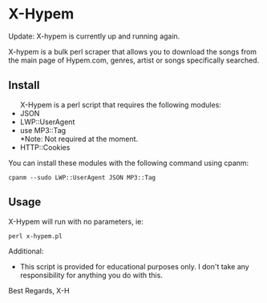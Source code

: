 <h1>X-Hypem</h1>

Update: X-hypem is currently up and running again.

X-hypem is a bulk perl scraper that allows you to download the songs from the main page of Hypem.com, genres, artist or songs specifically searched.

Install
----------
<ul>
X-Hypem is a perl script that requires the following modules:
<li>JSON</li>
<li>LWP::UserAgent</li>
<li>use MP3::Tag</li> *Note: Not required at the moment.
<li>HTTP::Cookies</li>
</ul>
You can install these modules with the following command using cpanm:

<code>cpanm --sudo LWP::UserAgent JSON MP3::Tag</code>

Usage
----------
X-Hypem will run with no parameters, ie:

<code>perl x-hypem.pl</code>

Additional:
<ul>
<li>This script is provided for educational purposes only. I don't take any responsibility for anything you do with 
this.</li>
</ul>


Best Regards,
X-H
